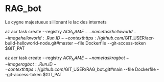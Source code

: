 # RAG_bot
Le cygne majestueux sillionant le lac des internets


az acr task create --registry $ACR_NAME --name taskhelloworld --image helloworld:{{.Run.ID}} --context https://github.com/$GIT_USER/acr-build-helloworld-node.git#master --file Dockerfile --git-access-token $GIT_PAT

az acr task create --registry $ACR_NAME --name taskragbot --image ragbot:{{.Run.ID}} --context https://github.com/$GIT_USER/RAG_bot.git#main --file Dockerfile --git-access-token $GIT_PAT